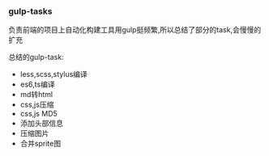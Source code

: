 ### gulp-tasks

负责前端的项目上自动化构建工具用gulp挺频繁,所以总结了部分的task,会慢慢的扩充

总结的gulp-task:

-  less,scss,stylus编译
-  es6,ts编译
-  md转html
-  css,js压缩
-  css,js MD5
-  添加头部信息
-  压缩图片
-  合并sprite图
